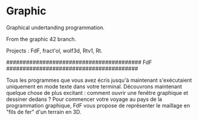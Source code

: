 # Graphic

Graphical undertanding programmation.

From the graphic 42 branch.

Projects : FdF, fract'ol, wolf3d, Rtv1, Rt.

######################################### FdF ########################################

Tous les programmes que vous avez écris jusqu'à maintenant s'exécutaient uniquement en mode texte dans votre terminal. Découvrons maintenant quelque chose de plus excitant : comment ouvrir une fenêtre graphique et dessiner dedans ? Pour commencer votre voyage au pays de la programmation graphique, FdF vous propose de représenter le maillage en "fils de fer" d'un terrain en 3D.
